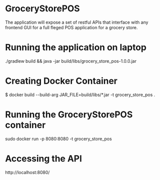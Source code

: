 # GroceryStorePOS
The application will expose a set of restful APIs that interface with any frontend GUI for a full fleged POS application for a grocery store.

# Running the application on laptop
./gradlew build && java -jar build/libs/grocery_store_pos-1.0.0.jar

# Creating Docker Container
$ docker build --build-arg JAR_FILE=build/libs/*.jar -t grocery_store_pos .

# Running the GroceryStorePOS container
sudo docker run -p 8080:8080 -t grocery_store_pos

# Accessing the API
http://localhost:8080/

